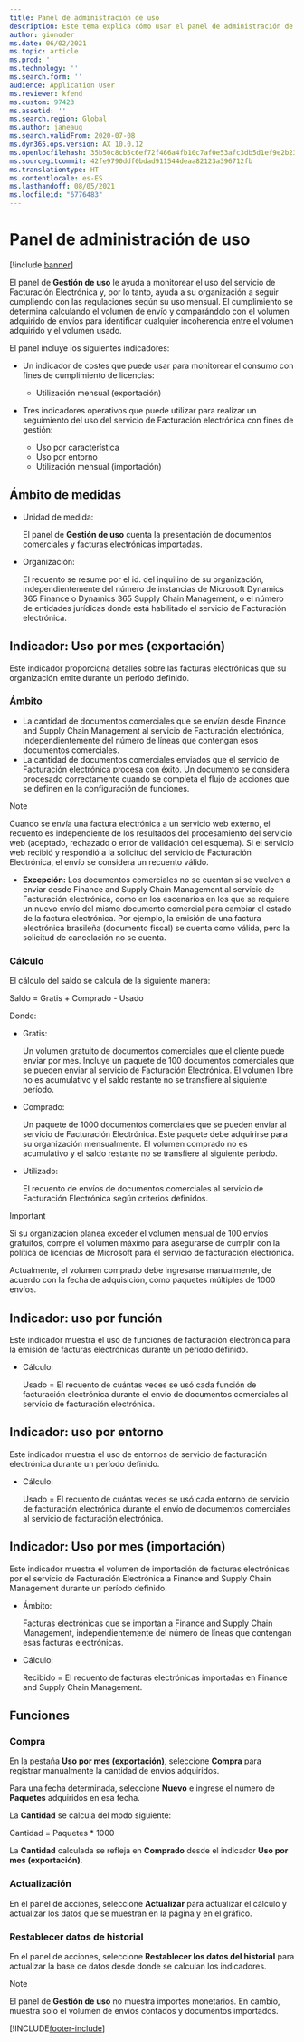```yaml
---
title: Panel de administración de uso
description: Este tema explica cómo usar el panel de administración de uso para monitorear el uso del servicio de Facturación Electrónica y seguir cumpliendo con las regulaciones.
author: gionoder
ms.date: 06/02/2021
ms.topic: article
ms.prod: ''
ms.technology: ''
ms.search.form: ''
audience: Application User
ms.reviewer: kfend
ms.custom: 97423
ms.assetid: ''
ms.search.region: Global
ms.author: janeaug
ms.search.validFrom: 2020-07-08
ms.dyn365.ops.version: AX 10.0.12
ms.openlocfilehash: 35b50c8cb5c6ef72f466a4fb10c7af0e53afc3db5d1ef9e2b23d6049e24a70c3
ms.sourcegitcommit: 42fe9790ddf0bdad911544deaa82123a396712fb
ms.translationtype: HT
ms.contentlocale: es-ES
ms.lasthandoff: 08/05/2021
ms.locfileid: "6776483"
---
```

# <a name="usage-management-dashboard"></a>Panel de administración de uso

[!include [banner](../includes/banner.md)]

El panel de **Gestión de uso** le ayuda a monitorear el uso del servicio de Facturación Electrónica y, por lo tanto, ayuda a su organización a seguir cumpliendo con las regulaciones según su uso mensual. El cumplimiento se determina calculando el volumen de envío y comparándolo con el volumen adquirido de envíos para identificar cualquier incoherencia entre el volumen adquirido y el volumen usado.

El panel incluye los siguientes indicadores:

- Un indicador de costes que puede usar para monitorear el consumo con fines de cumplimiento de licencias:

    - Utilización mensual (exportación)

- Tres indicadores operativos que puede utilizar para realizar un seguimiento del uso del servicio de Facturación electrónica con fines de gestión:

    - Uso por característica
    - Uso por entorno
    - Utilización mensual (importación)

## <a name="measurement-scope"></a>Ámbito de medidas

- Unidad de medida: 

    El panel de **Gestión de uso** cuenta la presentación de documentos comerciales y facturas electrónicas importadas.

- Organización: 

    El recuento se resume por el id. del inquilino de su organización, independientemente del número de instancias de Microsoft Dynamics 365 Finance o Dynamics 365 Supply Chain Management, o el número de entidades jurídicas donde está habilitado el servicio de Facturación electrónica.


## <a name="indicator-usage-per-month-export"></a>Indicador: Uso por mes (exportación)

Este indicador proporciona detalles sobre las facturas electrónicas que su organización emite durante un período definido.

### <a name="scope"></a>Ámbito
- La cantidad de documentos comerciales que se envían desde Finance and Supply Chain Management al servicio de Facturación electrónica, independientemente del número de líneas que contengan esos documentos comerciales.
- La cantidad de documentos comerciales enviados que el servicio de Facturación electrónica procesa con éxito. Un documento se considera procesado correctamente cuando se completa el flujo de acciones que se definen en la configuración de funciones.

> [!NOTE]
> Cuando se envía una factura electrónica a un servicio web externo, el recuento es independiente de los resultados del procesamiento del servicio web (aceptado, rechazado o error de validación del esquema). Si el servicio web recibió y respondió a la solicitud del servicio de Facturación Electrónica, el envío se considera un recuento válido.

- **Excepción:** Los documentos comerciales no se cuentan si se vuelven a enviar desde Finance and Supply Chain Management al servicio de Facturación electrónica, como en los escenarios en los que se requiere un nuevo envío del mismo documento comercial para cambiar el estado de la factura electrónica. Por ejemplo, la emisión de una factura electrónica brasileña (documento fiscal) se cuenta como válida, pero la solicitud de cancelación no se cuenta.


### <a name="calculation"></a>Cálculo

El cálculo del saldo se calcula de la siguiente manera:

Saldo = Gratis + Comprado - Usado

Donde:

- Gratis:
  
    Un volumen gratuito de documentos comerciales que el cliente puede enviar por mes. Incluye un paquete de 100 documentos comerciales que se pueden enviar al servicio de Facturación Electrónica. El volumen libre no es acumulativo y el saldo restante no se transfiere al siguiente período.
  
- Comprado:
  
    Un paquete de 1000 documentos comerciales que se pueden enviar al servicio de Facturación Electrónica. Este paquete debe adquirirse para su organización mensualmente. El volumen comprado no es acumulativo y el saldo restante no se transfiere al siguiente período.
  
- Utilizado: 

    El recuento de envíos de documentos comerciales al servicio de Facturación Electrónica según criterios definidos.
   
> [!IMPORTANT]
> Si su organización planea exceder el volumen mensual de 100 envíos gratuitos, compre el volumen máximo para asegurarse de cumplir con la política de licencias de Microsoft para el servicio de facturación electrónica.
>
> Actualmente, el volumen comprado debe ingresarse manualmente, de acuerdo con la fecha de adquisición, como paquetes múltiples de 1000 envíos.

## <a name="indicator-usage-by-feature"></a>Indicador: uso por función

Este indicador muestra el uso de funciones de facturación electrónica para la emisión de facturas electrónicas durante un período definido.

- Cálculo:
  
    Usado = El recuento de cuántas veces se usó cada función de facturación electrónica durante el envío de documentos comerciales al servicio de facturación electrónica.

## <a name="indicator-usage-by-environment"></a>Indicador: uso por entorno

Este indicador muestra el uso de entornos de servicio de facturación electrónica durante un período definido.

- Cálculo:
    
    Usado = El recuento de cuántas veces se usó cada entorno de servicio de facturación electrónica durante el envío de documentos comerciales al servicio de facturación electrónica.

## <a name="indicator-usage-per-month-import"></a>Indicador: Uso por mes (importación)

Este indicador muestra el volumen de importación de facturas electrónicas por el servicio de Facturación Electrónica a Finance and Supply Chain Management durante un período definido.

- Ámbito:

    Facturas electrónicas que se importan a Finance and Supply Chain Management, independientemente del número de líneas que contengan esas facturas electrónicas.

- Cálculo:

    Recibido = El recuento de facturas electrónicas importadas en Finance and Supply Chain Management.

## <a name="functions"></a>Funciones
### <a name="purchase"></a>Compra

En la pestaña **Uso por mes (exportación)**, seleccione **Compra** para registrar manualmente la cantidad de envíos adquiridos.

Para una fecha determinada, seleccione **Nuevo** e ingrese el número de **Paquetes** adquiridos en esa fecha.

La **Cantidad** se calcula del modo siguiente:

Cantidad = Paquetes * 1000

La **Cantidad** calculada se refleja en **Comprado** desde el indicador **Uso por mes (exportación)**.

### <a name="update"></a>Actualización

En el panel de acciones, seleccione **Actualizar** para actualizar el cálculo y actualizar los datos que se muestran en la página y en el gráfico.

### <a name="reset-history-data"></a>Restablecer datos de historial

En el panel de acciones, seleccione **Restablecer los datos del historial** para actualizar la base de datos desde donde se calculan los indicadores.




> [!NOTE]
> El panel de **Gestión de uso** no muestra importes monetarios. En cambio, muestra solo el volumen de envíos contados y documentos importados.

[!INCLUDE[footer-include](../../includes/footer-banner.md)]
